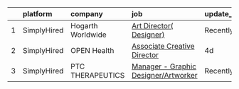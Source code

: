 

|    | platform    | company           | job                                                                                                                                        | update_time   | location   |
|---:|:------------|:------------------|:-------------------------------------------------------------------------------------------------------------------------------------------|:--------------|:-----------|
|  1 | SimplyHired | Hogarth Worldwide | [Art Director( Designer)](https://www.simplyhired.com/job/OLzrdJuonSnw504fhWbT2U0Gs9Hbp3B-wUu7s0F_NCU-0puKRLytWA?q=artworker)              | Recently      | Miami, FL  |
|  2 | SimplyHired | OPEN Health       | [Associate Creative Director](https://www.simplyhired.com/job/Cp5zNzLDuJ10YCW0ynW_jh9Kl1UpNp5Gio--ZGfLv8CSJz3Lde5FLQ?q=artworker)          | 4d            | Remote     |
|  3 | SimplyHired | PTC THERAPEUTICS  | [Manager - Graphic Designer/Artworker](https://www.simplyhired.com/job/0FimhCks2270HukdE1kw1kFwlNiyzdNNAlhbUH-FoVFSNJUSnVbHWg?q=artworker) | Recently      | Remote     |